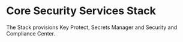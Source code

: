 # Core Security Services Stack

The Stack provisions Key Protect, Secrets Manager and Security and Compliance Center.
